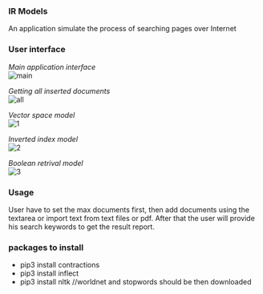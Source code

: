 ### IR Models
An application simulate the process of searching pages over Internet

### User interface
*Main application interface*<br/>
![main](https://user-images.githubusercontent.com/54498156/121583331-6a901300-ca30-11eb-9833-4b7dcbb1663f.png)

*Getting all inserted documents*<br/>
![all](https://user-images.githubusercontent.com/54498156/121583325-695ee600-ca30-11eb-90c0-162d73bb7ecd.png)

*Vector space model*<br/>
![1](https://user-images.githubusercontent.com/54498156/121583252-51876200-ca30-11eb-8308-b97d3659a7ff.png)

*Inverted index model*<br/>
![2](https://user-images.githubusercontent.com/54498156/121583254-52b88f00-ca30-11eb-8656-86f202636cf6.png)

*Boolean retrival model*<br/>
![3](https://user-images.githubusercontent.com/54498156/121583257-53512580-ca30-11eb-96e0-866494efdbf6.png)

### Usage
User have to set the max documents first, then add documents using the textarea or import text from text files or pdf. After that the user will provide his search 
keywords to get the result report.

### packages to install
- pip3 install contractions
- pip3 install inflect
- pip3 install nltk  //worldnet and stopwords should be then downloaded
